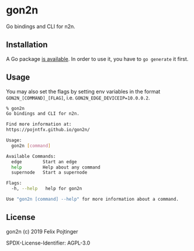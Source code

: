 # gon2n

Go bindings and CLI for n2n.

## Installation

A Go package [is available](https://godoc.org/github.com/pojntfx/gon2n). In order to use it, you have to `go generate` it first.

## Usage

You may also set the flags by setting env variables in the format `GON2N_[COMMAND]_[FLAG]`, i.e. `GON2N_EDGE_DEVICEIP=10.0.0.2`.

```bash
% gon2n
Go bindings and CLI for n2n.

Find more information at:
https://pojntfx.github.io/gon2n/

Usage:
  gon2n [command]

Available Commands:
  edge        Start an edge
  help        Help about any command
  supernode   Start a supernode

Flags:
  -h, --help   help for gon2n

Use "gon2n [command] --help" for more information about a command.
```

## License

gon2n (c) 2019 Felix Pojtinger

SPDX-License-Identifier: AGPL-3.0
